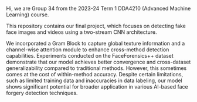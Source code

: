 Hi, we are Group 34 from the 2023-24 Term 1 DDA4210 (Advanced Machine Learning) course.

This repository contains our final project, which focuses on detecting fake face images and videos using a two-stream CNN architecture.

We incorporated a Gram Block to capture global texture information and a channel-wise attention module to enhance cross-method detection capabilities. Experiments conducted on the FaceForensics++ dataset demonstrate that our model achieves better convergence and cross-dataset generalizability compared to traditional methods. However, this sometimes comes at the cost of within-method accuracy. Despite certain limitations, such as limited training data and inaccuracies in data labeling, our model shows significant potential for broader application in various AI-based face forgery detection techniques.
